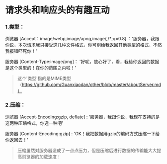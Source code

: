 # 请求头和响应头的有趣互动

### 1.类型：
浏览器 [Accept：image/webp,image/apng,image/*,*/*;q=0.8] ：'服务器，我跟你说，本次请求我只接受这几种文件格式，你可别给我返回其他类型的格式，不然我报错吓死你！'

服务器 [Content-Type:image/png]： '好呢，放心好了，看，我给你返回的数据是这个类型的！在你的范围之内啦！'

> 这个'类型'指的是MIME类型（https://github.com/Guanxiaodan/other/blob/master/aboutServer.md）


### 2.压缩：
浏览器 [Accept-Encoding:gzip, deflate] : '服务器，我跟你说，我现在支持的是这两种压缩格式，你选一种吧'

服务器 [Content-Encoding:gzip] : 'OK！我把数据用gzip的编码方式压缩一下给你返回去！'

> 压缩虽然对服务器造成了一点点压力，但是压缩后进行数据的传输能大大提高浏览器的加载速度！